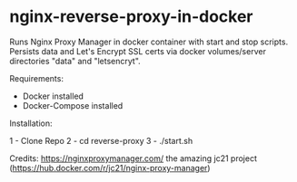 # nginx-reverse-proxy-in-docker

Runs Nginx Proxy Manager in docker container with start and stop scripts.  Persists data and Let's Encrypt SSL certs via docker volumes/server directories "data" and "letsencryt".

Requirements:

- Docker installed
- Docker-Compose installed

Installation:

1 - Clone Repo
2 - cd reverse-proxy
3 - ./start.sh

Credits:  https://nginxproxymanager.com/ the amazing jc21 project (https://hub.docker.com/r/jc21/nginx-proxy-manager)
